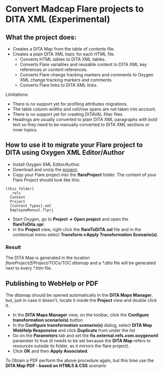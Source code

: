 # Convert Madcap Flare projects to DITA XML (Experimental)


## What the project does:

  - Creates a DITA Map from the table of contents file.
  - Creates a plain DITA XML topic for each HTML file.
    - Converts HTML tables to DITA XML tables.
    - Converts Flare variables and reusable content to DITA XML key references or content references.
    - Converts Flare change tracking markers and comments to Oxygen XML change tracking markers and comments.
    - Converts Flare links to DITA XML links.

Limitations:

  - There is no support yet for profiling attributes migrations.
  - The table column widths and cell/row spans are not taken into account.
  - There is no support yet for creating DITAVAL filter files.
  - Headings are usually converted to plain DITA XML paragraphs with bold text so they need to be manually converted to DITA XML sections or inner topics.
  
  
## How to use it to migrate your Flare project to DITA using Oxygen XML Editor/Author

- Install Oxygen XML Editor/Author.
- Download and unzip the [project](https://codeload.github.com/oxygenxml-incubator/FlareToDITA/zip/refs/heads/main).
- Copy your Flare project into the **flareProject** folder. The content of your Flare Project should look like this:
```
[this folder]
  _rels
  Content
  Project
  [Content_Types].xml
  EmployeeManual.flprj
```

- Start Oxygen, go to **Project -> Open project** and open the **flareToDita.xpr**.
- in the **Project** view, right click the **flareToDITA.xsl** file and in the contextual menu select **Transform->Apply Transformation Scenario(s)**.

### Result

The DITA Map is generated in the location *flareProject/f/Project/TOCs/TOC.ditamap* and a *\*.dita* file will be generated next to every *\*.htm* file.



## Publishing to WebHelp or PDF

The ditamap should be opened automatically in the **DITA Maps Manager**, but, just in case it doesn't, locate it inside the **Project** view and double click it.

- In the **DITA Maps Manager** view, on the toolbar, click the **Configure transformation scenario(s)** button
- In the **Configure transformation scenario(s)** dialog, select **DITA Map WebHelp Responsive** and click **Duplicate** from under the list
- Go on the **Parameters** tab and set the **fix.external.refs.com.oxygenxml** parameter to true (it needs to be set because the **DITA Map** refers to resources outside its folder, as it mirrors the flare project).
- Click **OK** and then **Apply Associated**.

To Obtain a PDF perform the above procedure again, but this time use the **DITA Map PDF - based on HTML5 & CSS** scenario

